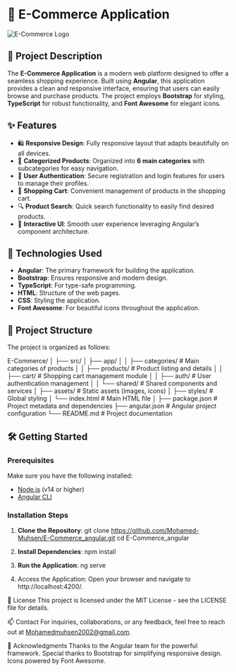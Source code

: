 # 🛒 E-Commerce Application

![E-Commerce Logo](https://github.com/user-attachments/assets/93c38a35-ba6c-4316-b23f-61c4e7e3b5c4)

## 📜 Project Description
The **E-Commerce Application** is a modern web platform designed to offer a seamless shopping experience. Built using **Angular**, this application provides a clean and responsive interface, ensuring that users can easily browse and purchase products. The project employs **Bootstrap** for styling, **TypeScript** for robust functionality, and **Font Awesome** for elegant icons.

## ✨ Features
- 🛍️ **Responsive Design**: Fully responsive layout that adapts beautifully on all devices.
- 📂 **Categorized Products**: Organized into **6 main categories** with subcategories for easy navigation.
- 🔐 **User Authentication**: Secure registration and login features for users to manage their profiles.
- 🛒 **Shopping Cart**: Convenient management of products in the shopping cart.
- 🔍 **Product Search**: Quick search functionality to easily find desired products.
- 🎨 **Interactive UI**: Smooth user experience leveraging Angular’s component architecture.

## 🚀 Technologies Used
- **Angular**: The primary framework for building the application.
- **Bootstrap**: Ensures responsive and modern design.
- **TypeScript**: For type-safe programming.
- **HTML**: Structure of the web pages.
- **CSS**: Styling the application.
- **Font Awesome**: For beautiful icons throughout the application.

## 📁 Project Structure

The project is organized as follows:

E-Commerce/ │ ├── src/ │ ├── app/ │ │ ├── categories/ # Main categories of products │ │ ├── products/ # Product listing and details │ │ ├── cart/ # Shopping cart management module │ │ ├── auth/ # User authentication management │ │ └── shared/ # Shared components and services │ ├── assets/ # Static assets (images, icons) │ ├── styles/ # Global styling │ └── index.html # Main HTML file │ ├── package.json # Project metadata and dependencies ├── angular.json # Angular project configuration └── README.md # Project documentation


## 🛠️ Getting Started

### Prerequisites
Make sure you have the following installed:
- [Node.js](https://nodejs.org/) (v14 or higher)
- [Angular CLI](https://angular.io/cli)

### Installation Steps
1. **Clone the Repository**:
   git clone https://github.com/Mohamed-Muhsen/E-Commerce_angular.git
   cd E-Commerce_angular
   
2. **Install Dependencies**:
npm install

3. **Run the Application**:
ng serve

5. Access the Application: Open your browser and navigate to http://localhost:4200/.

📄 License
This project is licensed under the MIT License - see the LICENSE file for details.

📫 Contact
For inquiries, collaborations, or any feedback, feel free to reach out at Mohamedmuhsen2002@gmail.com.

🙌 Acknowledgments
Thanks to the Angular team for the powerful framework.
Special thanks to Bootstrap for simplifying responsive design.
Icons powered by Font Awesome.
